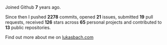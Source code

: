 Joined Github **7** years ago.

Since then I pushed **2278** commits, opened **21** issues, submitted **19** pull requests, received **126** stars across **65** personal projects and contributed to **13** public repositories.

Find out more about me on [lukasbach.com](https://lukasbach.com)
